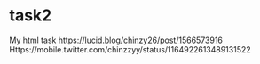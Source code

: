 # task2
My html task
https://lucid.blog/chinzy26/post/1566573916
Https://mobile.twitter.com/chinzzyy/status/1164922613489131522
